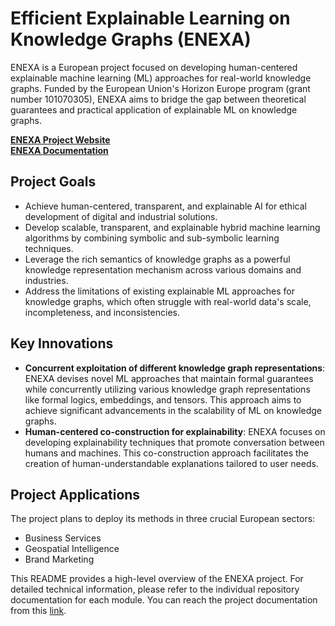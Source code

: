 # Efficient Explainable Learning on Knowledge Graphs (ENEXA)

ENEXA is a European project focused on developing human-centered explainable machine learning (ML) approaches for real-world knowledge graphs. Funded by the European Union's Horizon Europe program (grant number 101070305), ENEXA aims to bridge the gap between theoretical guarantees and practical application of explainable ML on knowledge graphs.   

[**ENEXA Project Website**](https://enexa.eu) <br>
[**ENEXA Documentation**](https://enexa.eu/documentation)


## Project Goals

- Achieve human-centered, transparent, and explainable AI for ethical development of digital and industrial solutions.
- Develop scalable, transparent, and explainable hybrid machine learning algorithms by combining symbolic and sub-symbolic learning techniques.
- Leverage the rich semantics of knowledge graphs as a powerful knowledge representation mechanism across various domains and industries.
- Address the limitations of existing explainable ML approaches for knowledge graphs, which often struggle with real-world data's scale, incompleteness, and inconsistencies.

## Key Innovations

- **Concurrent exploitation of different knowledge graph representations**: ENEXA devises novel ML approaches that maintain formal guarantees while concurrently utilizing various knowledge graph representations like formal logics, embeddings, and tensors. This approach aims to achieve significant advancements in the scalability of ML on knowledge graphs.
- **Human-centered co-construction for explainability**: ENEXA focuses on developing explainability techniques that promote conversation between humans and machines. This co-construction approach facilitates the creation of human-understandable explanations tailored to user needs.

## Project Applications

The project plans to deploy its methods in three crucial European sectors:

- Business Services   
- Geospatial Intelligence
- Brand Marketing

This README provides a high-level overview of the ENEXA project. For detailed technical information, please refer to the individual repository documentation for each module.
You can reach the project documentation from this [link](https://enexa.eu/documentation/).
